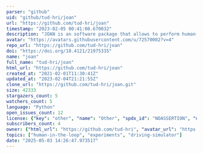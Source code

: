 ```yaml
---
parser: "github"
uid: "github/tud-hri/joan"
url: "https://github.com/tud-hri/joan"
timestamp: "2023-02-05 00:41:08.670032"
description: "JOAN is an software package that allows to perform human-in-the loop experiments in the open source driving simulator CARLA. JOAN facilitates communication between human input devices and CARLA, the implementation of haptic feedback, systematically storing experiment data, and the automatic execution of experiments with multiple experimental conditions."
avatar: "https://avatars.githubusercontent.com/u/72570002?v=4"
repo_url: "https://github.com/tud-hri/joan"
doi: "https://doi.org/10.4121/21975335"
name: "joan"
full_name: "tud-hri/joan"
html_url: "https://github.com/tud-hri/joan"
created_at: "2021-02-01T11:30:41Z"
updated_at: "2023-02-04T21:21:55Z"
clone_url: "https://github.com/tud-hri/joan.git"
size: 42333
stargazers_count: 5
watchers_count: 5
language: "Python"
open_issues_count: 12
license: {"key": "other", "name": "Other", "spdx_id": "NOASSERTION", "url": null, "node_id": "MDc6TGljZW5zZTA="}
subscribers_count: 4
owner: {"html_url": "https://github.com/tud-hri", "avatar_url": "https://avatars.githubusercontent.com/u/72570002?v=4", "login": "tud-hri", "type": "Organization"}
topics: ["human-in-the-loop", "experiments", "driving-simulator"]
date: "2025-05-03 14:26:47.973517"
---
```

